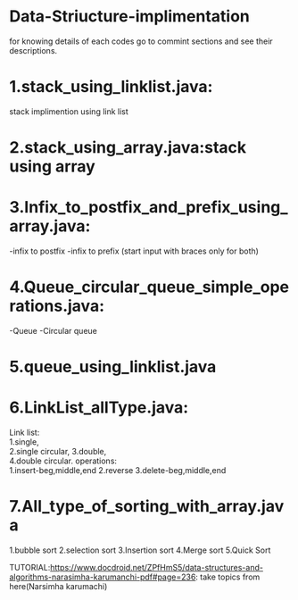 # Data-Striucture-implimentation
for knowing details of each codes go to commint sections and see their descriptions.


# 1.stack_using_linklist.java:
stack implimention using link list
# 2.stack_using_array.java:stack using array
# 3.Infix_to_postfix_and_prefix_using_array.java:
-infix to postfix
-infix to prefix
(start input with braces only for both)
# 4.Queue_circular_queue_simple_operations.java:
-Queue
-Circular queue
# 5.queue_using_linklist.java
# 6.LinkList_allType.java:
  Link list:  
  1.single,  
  2.single circular,
  3.double,  
  4.double circular. 
  operations:  
  1.insert-beg,middle,end
  2.reverse
  3.delete-beg,middle,end
# 7.All_type_of_sorting_with_array.java
  1.bubble sort
  2.selection sort
  3.Insertion sort
  4.Merge sort
  5.Quick Sort
  
  
  
  
  
TUTORIAL:https://www.docdroid.net/ZPfHmS5/data-structures-and-algorithms-narasimha-karumanchi-pdf#page=236: take topics from here(Narsimha karumachi)
